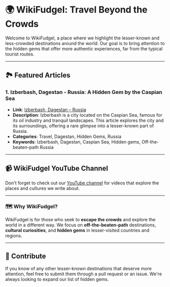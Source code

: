 # 🌍 WikiFudgel: Travel Beyond the Crowds

Welcome to WikiFudgel, a place where we highlight the lesser-known and less-crowded destinations around the world. Our goal is to bring attention to the hidden gems that offer more authentic experiences, far from the typical tourist routes.

---

## 🏞 Featured Articles

### **1. Izberbash, Dagestan - Russia: A Hidden Gem by the Caspian Sea**
- **Link**: [Izberbash, Dagestan – Russia](https://wikifudgel.blogspot.com/2021/06/pictures-izberbash-daguestan.html)
- **Description**: Izberbash is a city located on the Caspian Sea, famous for its oil industry and tranquil landscapes. This article explores the city and its surroundings, offering a rare glimpse into a lesser-known part of Russia.
- **Categories**: Travel, Dagestan, Hidden Gems, Russia
- **Keywords**: Izberbash, Dagestan, Caspian Sea, Hidden gems, Off-the-beaten-path Russia

---

## 📹 WikiFudgel YouTube Channel
Don't forget to check out our [YouTube channel](https://www.youtube.com/@WikiFudgel) for videos that explore the places and cultures we write about. 

---

### 🗺 Why WikiFudgel?
WikiFudgel is for those who seek to **escape the crowds** and explore the world in a different way. We focus on **off-the-beaten-path** destinations, **cultural curiosities**, and **hidden gems** in lesser-visited countries and regions.

---

## 🔗 Contribute
If you know of any other lesser-known destinations that deserve more attention, feel free to submit them through a pull request or an issue. We're always looking to expand our list of hidden gems.
